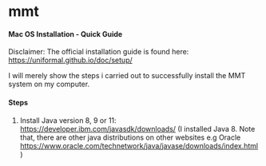 # mmt
#### Mac OS Installation - Quick Guide
Disclaimer: The official installation guide is found here: https://uniformal.github.io/doc/setup/

I will merely show the steps i carried out to successfully install the MMT system on my computer.

#### Steps

1. Install Java version 8, 9 or 11: https://developer.ibm.com/javasdk/downloads/ (I installed Java 8. Note that, there are other java distributions on other websites e.g Oracle https://www.oracle.com/technetwork/java/javase/downloads/index.html)

